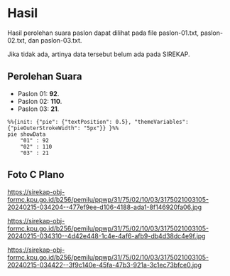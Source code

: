 # Hasil

Hasil perolehan suara paslon dapat dilihat pada file paslon-01.txt, paslon-02.txt, dan paslon-03.txt.

Jika tidak ada, artinya data tersebut belum ada pada SIREKAP.

## Perolehan Suara

 * Paslon 01: **92**.
 * Paslon 02: **110**.
 * Paslon 03: **21**.

```mermaid
%%{init: {"pie": {"textPosition": 0.5}, "themeVariables": {"pieOuterStrokeWidth": "5px"}} }%%
pie showData
    "01" : 92
    "02" : 110
    "03" : 21
```
## Foto C Plano

https://sirekap-obj-formc.kpu.go.id/b256/pemilu/ppwp/31/75/02/10/03/3175021003105-20240215-034204--477ef9ee-d106-4188-ada1-8f146920fa06.jpg

https://sirekap-obj-formc.kpu.go.id/b256/pemilu/ppwp/31/75/02/10/03/3175021003105-20240215-034310--4d42e448-1c4e-4af6-afb9-db4d38dc4e9f.jpg

https://sirekap-obj-formc.kpu.go.id/b256/pemilu/ppwp/31/75/02/10/03/3175021003105-20240215-034422--3f9c140e-45fa-47b3-921a-3c1ec73bfce0.jpg
